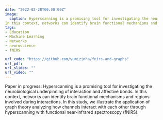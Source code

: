 ```yaml
---
date: "2022-02-28T00:00:00Z"
image:
  caption: Hyperscanning is a promising tool for investigating the neurobiological underpinning of interaction and affective bonds. 
In this context, networks can identify brain functional mechanisms and regions involved during interactions.
tags:
- Education
- Machine Learning
- Networks
- neuroscience
- fNIRS

url_code: "https://github.com/yumizinha/fnirs-and-graphs"
url_pdf: 
url_slides: ""
url_video: ""
---
```


Paper in progress: Hyperscanning is a promising tool for investigating the neurobiological underpinning of interaction and affective bonds. 
In this context, networks can identify brain functional mechanisms and regions involved during interactions. In this study, we illustrate the application of graph theory analyzing how channels interact with each other through hyperscanning with functional near-infrared spectroscopy (fNIRS).